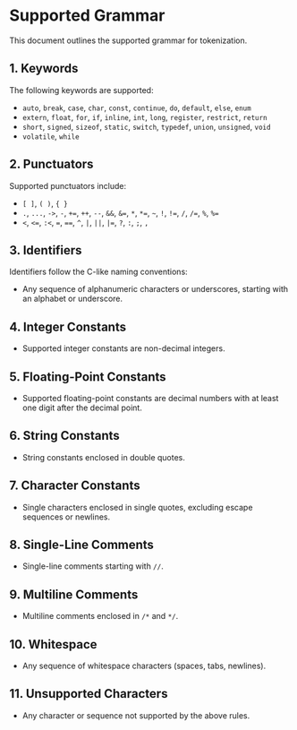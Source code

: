 # Supported Grammar

This document outlines the supported grammar for tokenization.

## 1. **Keywords**
The following keywords are supported:

- `auto`, `break`, `case`, `char`, `const`, `continue`, `do`, `default`, `else`, `enum`
- `extern`, `float`, `for`, `if`, `inline`, `int`, `long`, `register`, `restrict`, `return`
- `short`, `signed`, `sizeof`, `static`, `switch`, `typedef`, `union`, `unsigned`, `void`
- `volatile`, `while`

## 2. **Punctuators**
Supported punctuators include:

- `[ ]`, `( )`, `{ }`
- `.`, `...`, `->`, `-`, `+=`, `++`, `--`, `&&`, `&=`, `*`, `*=`, `~`, `!`, `!=`, `/`, `/=`, `%`, `%=`
- `<`, `<=`, `:<`, `=`, `==`, `^`, `|`, `||`, `|=`, `?`, `:`, `;`, `,`

## 3. **Identifiers**
Identifiers follow the C-like naming conventions:

- Any sequence of alphanumeric characters or underscores, starting with an alphabet or underscore.

## 4. **Integer Constants**
- Supported integer constants are non-decimal integers.

## 5. **Floating-Point Constants**
- Supported floating-point constants are decimal numbers with at least one digit after the decimal point.

## 6. **String Constants**
- String constants enclosed in double quotes.

## 7. **Character Constants**
- Single characters enclosed in single quotes, excluding escape sequences or newlines.

## 8. **Single-Line Comments**
- Single-line comments starting with `//`.

## 9. **Multiline Comments**
- Multiline comments enclosed in `/*` and `*/`.

## 10. **Whitespace**
- Any sequence of whitespace characters (spaces, tabs, newlines).

## 11. **Unsupported Characters**
- Any character or sequence not supported by the above rules.
